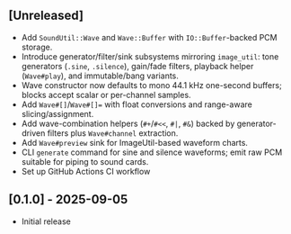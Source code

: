 ## [Unreleased]

- Add `SoundUtil::Wave` and `Wave::Buffer` with `IO::Buffer`-backed PCM storage.
- Introduce generator/filter/sink subsystems mirroring `image_util`: tone generators (`.sine`, `.silence`), gain/fade filters, playback helper (`Wave#play`), and immutable/bang variants.
- Wave constructor now defaults to mono 44.1 kHz one-second buffers; blocks accept scalar or per-channel samples.
- Add `Wave#[]`/`Wave#[]=` with float conversions and range-aware slicing/assignment.
- Add wave-combination helpers (`#+`/`#<<`, `#|`, `#&`) backed by generator-driven filters plus `Wave#channel` extraction.
- Add `Wave#preview` sink for ImageUtil-based waveform charts.
- CLI `generate` command for sine and silence waveforms; emit raw PCM suitable for piping to sound cards.
- Set up GitHub Actions CI workflow

## [0.1.0] - 2025-09-05

- Initial release
